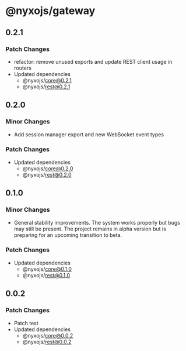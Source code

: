 # @nyxojs/gateway

## 0.2.1

### Patch Changes

- refactor: remove unused exports and update REST client usage in routers
- Updated dependencies
  - @nyxojs/core@0.2.1
  - @nyxojs/rest@0.2.1

## 0.2.0

### Minor Changes

- Add session manager export and new WebSocket event types

### Patch Changes

- Updated dependencies
  - @nyxojs/core@0.2.0
  - @nyxojs/rest@0.2.0

## 0.1.0

### Minor Changes

- General stability improvements. The system works properly but bugs may still be present. The project remains in alpha version but is preparing for an upcoming transition to beta.

### Patch Changes

- Updated dependencies
  - @nyxojs/core@0.1.0
  - @nyxojs/rest@0.1.0

## 0.0.2

### Patch Changes

- Patch test
- Updated dependencies
  - @nyxojs/core@0.0.2
  - @nyxojs/rest@0.0.2
